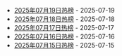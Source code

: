 * [2025年07月19日热榜](https://product-daily.haha.ai/posts/20250719) - 2025-07-19
* [2025年07月18日热榜](https://product-daily.haha.ai/posts/20250718) - 2025-07-18
* [2025年07月17日热榜](https://product-daily.haha.ai/posts/20250717) - 2025-07-17
* [2025年07月16日热榜](https://product-daily.haha.ai/posts/20250716) - 2025-07-16
* [2025年07月15日热榜](https://product-daily.haha.ai/posts/20250715) - 2025-07-15
